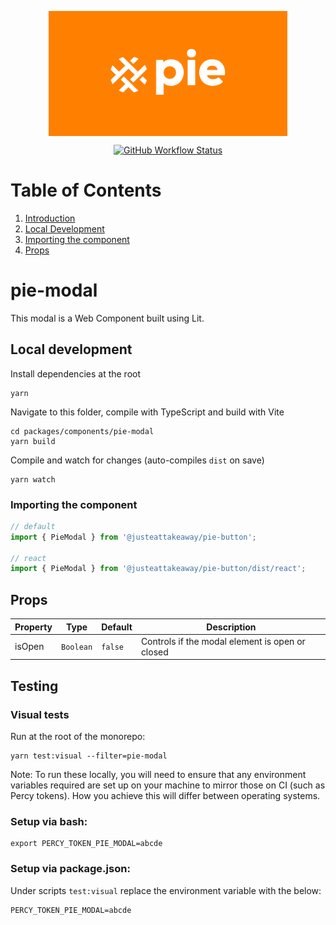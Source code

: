 <p align="center">
  <img align="center" src="../../../readme_image.png" height="200" alt="">
</p>

<p align="center">
  <a href="https://www.npmjs.com/@justeattakeaway/pie-modal">
    <img alt="GitHub Workflow Status" src="https://img.shields.io/npm/v/@justeattakeaway/pie-modal.svg">
  </a>
</p>

# Table of Contents

1. [Introduction](#pie-modal)
2. [Local Development](#local-development)
3. [Importing the component](#importing-the-component)
4. [Props](#props)

# pie-modal

This modal is a Web Component built using Lit.

## Local development

Install dependencies at the root
```
yarn
```

Navigate to this folder, compile with TypeScript and build with Vite
```
cd packages/components/pie-modal
yarn build
```

Compile and watch for changes (auto-compiles `dist` on save)
```
yarn watch
```

### Importing the component

```javascript
// default
import { PieModal } from '@justeattakeaway/pie-button';

// react
import { PieModal } from '@justeattakeaway/pie-button/dist/react';
```

## Props

| Property | Type      | Default | Description                                     |
|----------|-----------|---------|-------------------------------------------------|
| isOpen   | `Boolean` | `false` | Controls if the modal element is open or closed |


## Testing

### Visual tests

Run at the root of the monorepo:
```
yarn test:visual --filter=pie-modal
```

Note: To run these locally, you will need to ensure that any environment variables required are set up on your machine to mirror those on CI (such as Percy tokens). How you achieve this will differ between operating systems.

### Setup via bash:

```
export PERCY_TOKEN_PIE_MODAL=abcde
```

### Setup via package.json:

Under scripts `test:visual` replace the environment variable with the below:

```
PERCY_TOKEN_PIE_MODAL=abcde

